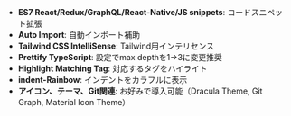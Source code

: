 - **ES7 React/Redux/GraphQL/React-Native/JS snippets**: コードスニペット拡張
- **Auto Import**: 自動インポート補助
- **Tailwind CSS IntelliSense**: Tailwind用インテリセンス
- **Prettify TypeScript**: 設定でmax depthを1→3に変更推奨
- **Highlight Matching Tag**: 対応するタグをハイライト
- **indent-Rainbow**: インデントをカラフルに表示
- **アイコン、テーマ、Git関連**: お好みで導入可能（Dracula Theme, Git Graph, Material Icon Theme）
